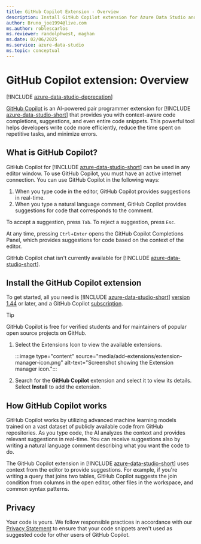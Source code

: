 ```yaml
---
title: GitHub Copilot Extension - Overview
description: Install GitHub Copilot extension for Azure Data Studio and get started.
author: Bruno_joe1994@live.com 
ms.author: roblescarlos
ms.reviewer: randolphwest, maghan
ms.date: 02/06/2025
ms.service: azure-data-studio
ms.topic: conceptual
---
```


# GitHub Copilot extension: Overview

[!INCLUDE [azure-data-studio-deprecation](../includes/azure-data-studio-deprecation.md)]

[GitHub Copilot](https://github.com/features/copilot) is an AI-powered pair programmer extension for [!INCLUDE [azure-data-studio-short](../includes/azure-data-studio-short.md)] that provides you with context-aware code completions, suggestions, and even entire code snippets. This powerful tool helps developers write code more efficiently, reduce the time spent on repetitive tasks, and minimize errors.

## What is GitHub Copilot?

GitHub Copilot for [!INCLUDE [azure-data-studio-short](../includes/azure-data-studio-short.md)] can be used in any editor window. To use GitHub Copilot, you must have an active internet connection. You can use GitHub Copilot in the following ways:

1. When you type code in the editor, GitHub Copilot provides suggestions in real-time.
1. When you type a natural language comment, GitHub Copilot provides suggestions for code that corresponds to the comment.

To accept a suggestion, press `Tab`. To reject a suggestion, press `Esc`.

At any time, pressing `Ctrl`+`Enter` opens the GitHub Copilot Completions Panel, which provides suggestions for code based on the context of the editor.

GitHub Copilot chat isn't currently available for [!INCLUDE [azure-data-studio-short](../includes/azure-data-studio-short.md)].

## Install the GitHub Copilot extension

To get started, all you need is [!INCLUDE [azure-data-studio-short](../includes/azure-data-studio-short.md)] [version 1.44](../release-notes-azure-data-studio.md#may-2023) or later, and a GitHub Copilot [subscription](https://docs.github.com/en/enterprise-cloud@latest/billing/managing-billing-for-github-copilot/about-billing-for-github-copilot).

> [!TIP]  
> GitHub Copilot is free for verified students and for maintainers of popular open source projects on GitHub.

1. Select the Extensions Icon to view the available extensions.

   :::image type="content" source="media/add-extensions/extension-manager-icon.png" alt-text="Screenshot showing the Extension manager icon.":::

1. Search for the **GitHub Copilot** extension and select it to view its details. Select **Install** to add the extension.

## How GitHub Copilot works

GitHub Copilot works by utilizing advanced machine learning models trained on a vast dataset of publicly available code from GitHub repositories. As you type code, the AI analyzes the context and provides relevant suggestions in real-time. You can receive suggestions also by writing a natural language comment describing what you want the code to do.

The GitHub Copilot extension in [!INCLUDE [azure-data-studio-short](../includes/azure-data-studio-short.md)] uses context from the editor to provide suggestions. For example, if you're writing a query that joins two tables, GitHub Copilot suggests the join condition from columns in the open editor, other files in the workspace, and common syntax patterns.

## Privacy

Your code is yours. We follow responsible practices in accordance with our [Privacy Statement](https://docs.github.com/site-policy/privacy-policies/github-privacy-statement) to ensure that your code snippets aren't used as suggested code for other users of GitHub Copilot.
